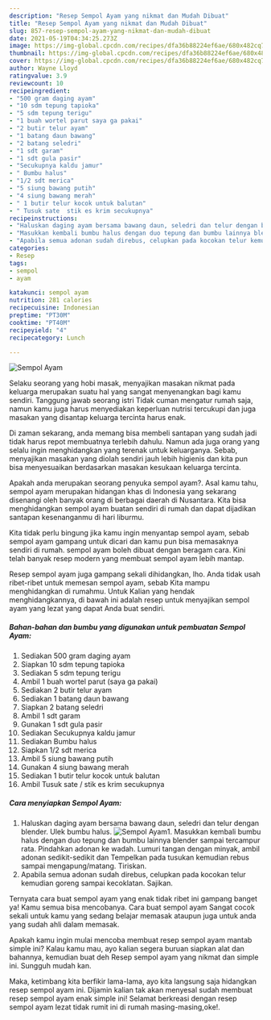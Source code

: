 ```yaml
---
description: "Resep Sempol Ayam yang nikmat dan Mudah Dibuat"
title: "Resep Sempol Ayam yang nikmat dan Mudah Dibuat"
slug: 857-resep-sempol-ayam-yang-nikmat-dan-mudah-dibuat
date: 2021-05-19T04:34:25.273Z
image: https://img-global.cpcdn.com/recipes/dfa36b88224ef6ae/680x482cq70/sempol-ayam-foto-resep-utama.jpg
thumbnail: https://img-global.cpcdn.com/recipes/dfa36b88224ef6ae/680x482cq70/sempol-ayam-foto-resep-utama.jpg
cover: https://img-global.cpcdn.com/recipes/dfa36b88224ef6ae/680x482cq70/sempol-ayam-foto-resep-utama.jpg
author: Wayne Lloyd
ratingvalue: 3.9
reviewcount: 10
recipeingredient:
- "500 gram daging ayam"
- "10 sdm tepung tapioka"
- "5 sdm tepung terigu"
- "1 buah wortel parut saya ga pakai"
- "2 butir telur ayam"
- "1 batang daun bawang"
- "2 batang seledri"
- "1 sdt garam"
- "1 sdt gula pasir"
- "Secukupnya kaldu jamur"
- " Bumbu halus"
- "1/2 sdt merica"
- "5 siung bawang putih"
- "4 siung bawang merah"
- " 1 butir telur kocok untuk balutan"
- " Tusuk sate  stik es krim secukupnya"
recipeinstructions:
- "Haluskan daging ayam bersama bawang daun, seledri dan telur dengan blender. Ulek bumbu halus."
- "Masukkan kembali bumbu halus dengan duo tepung dan bumbu lainnya blender sampai tercampur rata. Pindahkan adonan ke wadah. Lumuri tangan dengan minyak, ambil adonan sedikit-sedikit dan Tempelkan pada tusukan kemudian rebus sampai mengapung/matang. Tiriskan."
- "Apabila semua adonan sudah direbus, celupkan pada kocokan telur kemudian goreng sampai kecoklatan. Sajikan."
categories:
- Resep
tags:
- sempol
- ayam

katakunci: sempol ayam 
nutrition: 281 calories
recipecuisine: Indonesian
preptime: "PT30M"
cooktime: "PT40M"
recipeyield: "4"
recipecategory: Lunch

---
```



![Sempol Ayam](https://img-global.cpcdn.com/recipes/dfa36b88224ef6ae/680x482cq70/sempol-ayam-foto-resep-utama.jpg)

Selaku seorang yang hobi masak, menyajikan masakan nikmat pada keluarga merupakan suatu hal yang sangat menyenangkan bagi kamu sendiri. Tanggung jawab seorang istri Tidak cuman mengatur rumah saja, namun kamu juga harus menyediakan keperluan nutrisi tercukupi dan juga masakan yang disantap keluarga tercinta harus enak.

Di zaman  sekarang, anda memang bisa membeli santapan yang sudah jadi tidak harus repot membuatnya terlebih dahulu. Namun ada juga orang yang selalu ingin menghidangkan yang terenak untuk keluarganya. Sebab, menyajikan masakan yang diolah sendiri jauh lebih higienis dan kita pun bisa menyesuaikan berdasarkan masakan kesukaan keluarga tercinta. 



Apakah anda merupakan seorang penyuka sempol ayam?. Asal kamu tahu, sempol ayam merupakan hidangan khas di Indonesia yang sekarang disenangi oleh banyak orang di berbagai daerah di Nusantara. Kita bisa menghidangkan sempol ayam buatan sendiri di rumah dan dapat dijadikan santapan kesenanganmu di hari liburmu.

Kita tidak perlu bingung jika kamu ingin menyantap sempol ayam, sebab sempol ayam gampang untuk dicari dan kamu pun bisa memasaknya sendiri di rumah. sempol ayam boleh dibuat dengan beragam cara. Kini telah banyak resep modern yang membuat sempol ayam lebih mantap.

Resep sempol ayam juga gampang sekali dihidangkan, lho. Anda tidak usah ribet-ribet untuk memesan sempol ayam, sebab Kita mampu menghidangkan di rumahmu. Untuk Kalian yang hendak menghidangkannya, di bawah ini adalah resep untuk menyajikan sempol ayam yang lezat yang dapat Anda buat sendiri.

<!--inarticleads1-->

##### Bahan-bahan dan bumbu yang digunakan untuk pembuatan Sempol Ayam:

1. Sediakan 500 gram daging ayam
1. Siapkan 10 sdm tepung tapioka
1. Sediakan 5 sdm tepung terigu
1. Ambil 1 buah wortel parut (saya ga pakai)
1. Sediakan 2 butir telur ayam
1. Sediakan 1 batang daun bawang
1. Siapkan 2 batang seledri
1. Ambil 1 sdt garam
1. Gunakan 1 sdt gula pasir
1. Sediakan Secukupnya kaldu jamur
1. Sediakan  Bumbu halus
1. Siapkan 1/2 sdt merica
1. Ambil 5 siung bawang putih
1. Gunakan 4 siung bawang merah
1. Sediakan  1 butir telur kocok untuk balutan
1. Ambil  Tusuk sate / stik es krim secukupnya




<!--inarticleads2-->

##### Cara menyiapkan Sempol Ayam:

1. Haluskan daging ayam bersama bawang daun, seledri dan telur dengan blender. Ulek bumbu halus.
<img src="https://img-global.cpcdn.com/steps/d1ae901081203a5d/160x128cq70/sempol-ayam-langkah-memasak-1-foto.jpg" alt="Sempol Ayam">1. Masukkan kembali bumbu halus dengan duo tepung dan bumbu lainnya blender sampai tercampur rata. Pindahkan adonan ke wadah. Lumuri tangan dengan minyak, ambil adonan sedikit-sedikit dan Tempelkan pada tusukan kemudian rebus sampai mengapung/matang. Tiriskan.
1. Apabila semua adonan sudah direbus, celupkan pada kocokan telur kemudian goreng sampai kecoklatan. Sajikan.




Ternyata cara buat sempol ayam yang enak tidak ribet ini gampang banget ya! Kamu semua bisa mencobanya. Cara buat sempol ayam Sangat cocok sekali untuk kamu yang sedang belajar memasak ataupun juga untuk anda yang sudah ahli dalam memasak.

Apakah kamu ingin mulai mencoba membuat resep sempol ayam mantab simple ini? Kalau kamu mau, ayo kalian segera buruan siapkan alat dan bahannya, kemudian buat deh Resep sempol ayam yang nikmat dan simple ini. Sungguh mudah kan. 

Maka, ketimbang kita berfikir lama-lama, ayo kita langsung saja hidangkan resep sempol ayam ini. Dijamin kalian tak akan menyesal sudah membuat resep sempol ayam enak simple ini! Selamat berkreasi dengan resep sempol ayam lezat tidak rumit ini di rumah masing-masing,oke!.

